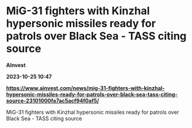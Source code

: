# MiG-31 fighters with Kinzhal hypersonic missiles ready for patrols over Black Sea - TASS citing source
**AInvest**

**2023-10-25 10:47**

**https://www.ainvest.com/news/mig-31-fighters-with-kinzhal-hypersonic-missiles-ready-for-patrols-over-black-sea-tass-citing-source-23101000fa7ac5acf94f0af5/**

MiG-31 fighters with Kinzhal hypersonic missiles ready for patrols over Black Sea - TASS citing source